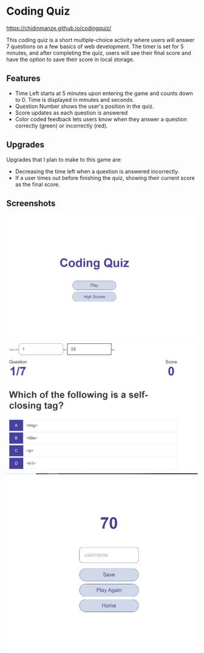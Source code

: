 # Coding Quiz
https://chidinmanze.github.io/codingquiz/

This coding quiz is a short multiple-choice activity where users will answer 7 questions on a few basics of web development. The timer is set for 5 minutes, and after completing the quiz, users will see their final score and have the option to save their score in local storage. 

## Features
- Time Left starts at 5 minutes upon entering the game and counts down to 0. Time is displayed in minutes and seconds.
- Question Number shows the user's position in the quiz.
- Score updates as each question is answered
- Color coded feedback lets users know when they answer a question correctly (green) or incorrectly (red).

## Upgrades
Upgrades that I plan to make to this game are:
- Decreasing the time left when a question is answered incorrectly.
- If a user times out before finishing the quiz, showing their current score as the final score. 

## Screenshots 
<img src="https://github.com/chidinmanze/codingquiz/blob/master/assets/images/home.JPG" alt="quiz home">
<img src="https://github.com/chidinmanze/codingquiz/blob/master/assets/images/quiz.JPG">
<img src="https://github.com/chidinmanze/codingquiz/blob/master/assets/images/gameend.JPG" alt="game end screen">
